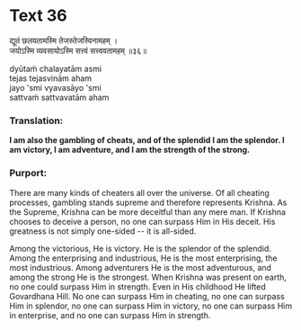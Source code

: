 # Text 36

द्यूतं छलयतामस्मि तेजस्तेजस्विनामहम् ।  
जयोऽस्मि व्यवसायोऽस्मि सत्त्वं सत्त्ववतामहम् ॥३६॥

dyūtaḿ chalayatām asmi  
tejas tejasvinām aham  
jayo 'smi vyavasāyo 'smi  
sattvaḿ sattvavatām aham



### Translation:

**I am also the gambling of cheats, and of the splendid I am the splendor. I am victory, I am adventure, and I am the strength of the strong.**

### Purport:

There are many kinds of cheaters all over the universe. Of all cheating processes, gambling stands supreme and therefore represents Krishna. As the Supreme, Krishna can be more deceitful than any mere man. If Krishna chooses to deceive a person, no one can surpass Him in His deceit. His greatness is not simply one-sided -- it is all-sided.

Among the victorious, He is victory. He is the splendor of the splendid. Among the enterprising and industrious, He is the most enterprising, the most industrious. Among adventurers He is the most adventurous, and among the strong He is the strongest. When Krishna was present on earth, no one could surpass Him in strength. Even in His childhood He lifted Govardhana Hill. No one can surpass Him in cheating, no one can surpass Him in splendor, no one can surpass Him in victory, no one can surpass Him in enterprise, and no one can surpass Him in strength.